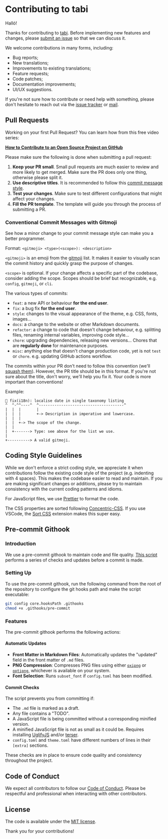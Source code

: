 # Contributing to tabi

Halló!

Thanks for contributing to [tabi](https://github.com/welpo/tabi). Before implementing new features and changes, please [submit an issue](https://github.com/welpo/tabi/issues/new) so that we can discuss it.

We welcome contributions in many forms, including:

- Bug reports;
- New translations;
- Improvements to existing translations;
- Feature requests;
- Code patches;
- Documentation improvements;
- UI/UX suggestions.

If you're not sure how to contribute or need help with something, please don't hesitate to reach out via the [issue tracker](https://github.com/welpo/tabi/issues) or [mail](mailto:tabi@osc.garden?subject=[GitHub]%20tabi).

## Pull Requests

Working on your first Pull Request? You can learn how from this free video series:

[**How to Contribute to an Open Source Project on GitHub**](https://egghead.io/courses/how-to-contribute-to-an-open-source-project-on-github)

Please make sure the following is done when submitting a pull request:

1. **Keep your PR small**. Small pull requests are much easier to review and more likely to get merged. Make sure the PR does only one thing, otherwise please split it.
2. **Use descriptive titles**. It is recommended to follow this [commit message style](#conventional-commit-messages).
3. **Test your changes**. Make sure to test different configurations that might affect your changes.
4. **Fill the PR template**. The template will guide you through the process of submitting a PR.

### Conventional Commit Messages with Gitmoji

See how a minor change to your commit message style can make you a better programmer.

Format: `<gitmoji> <type>(<scope>): <description>`

`<gitmoji>` is an emoji from the [gitmoji](https://gitmoji.dev/) list. It makes it easier to visually scan the commit history and quickly grasp the purpose of changes.

`<scope>` is optional. If your change affects a specific part of the codebase, consider adding the scope. Scopes should be brief but recognizable, e.g. `config`, `gitmoji`, or `cli`.

The various types of commits:

- `feat`: a new API or behaviour **for the end user**.
- `fix`: a bug fix **for the end user**.
- `style`: changes to the visual appearance of the theme, e.g. CSS, fonts, images…
- `docs`: a change to the website or other Markdown documents.
- `refactor`: a change to code that doesn't change behaviour, e.g. splitting files, renaming internal variables, improving code style…
- `chore`: upgrading dependencies, releasing new versions… Chores that are **regularly done** for maintenance purposes.
- `misc`: anything else that doesn't change production code, yet is not `test` or `chore`. e.g. updating GitHub actions workflow.

The commits within your PR don't need to follow this convention (we'll [squash them](https://docs.github.com/en/repositories/configuring-branches-and-merges-in-your-repository/configuring-pull-request-merges/configuring-commit-squashing-for-pull-requests)). However, the PR title should be in this format. If you're not sure about the title, don't worry, we'll help you fix it. Your code is more important than conventions!

Example:

```text
🐛 fix(i18n): localise date in single taxonomy listing
^  ^-^^----^  ^--------------------------------------^
|  |  |       |
|  |  |       +-> Description in imperative and lowercase.
|  |  |
|  |  +-> The scope of the change.
|  |
|  +-------> Type: see above for the list we use.
|
+----------> A valid gitmoji.
```

## Coding Style Guidelines

While we don't enforce a strict coding style, we appreciate it when contributions follow the existing code style of the project (e.g. indenting with 4 spaces). This makes the codebase easier to read and maintain. If you are making significant changes or additions, please try to maintain consistency with the current coding patterns and idioms.

For JavaScript files, we use [Prettier](https://prettier.io/) to format the code.

The CSS properties are sorted following [Concentric-CSS](https://github.com/brandon-rhodes/Concentric-CSS). If you use VSCode, the [Sort CSS](https://marketplace.visualstudio.com/items?itemName=piyushsarkar.sort-css-properties) extension makes this super easy.

## Pre-commit Githook

### Introduction

We use a pre-commit githook to maintain code and file quality. [This script](https://github.com/welpo/tabi/blob/main/.githooks/pre-commit) performs a series of checks and updates before a commit is made.

### Setting Up

To use the pre-commit githook, run the following command from the root of the repository to configure the git hooks path and make the script executable:

```bash
git config core.hooksPath .githooks
chmod +x .githooks/pre-commit
```

### Features

The pre-commit githook performs the following actions:

#### Automatic Updates

- **Front Matter in Markdown Files**: Automatically updates the "updated" field in the front matter of `.md` files.
- **PNG Compression**: Compresses PNG files using either [`oxipng`](https://github.com/shssoichiro/oxipng) or [`optipng`](https://optipng.sourceforge.net/), whichever is available on your system.
- **Font Selection**: Runs `subset_font` if `config.toml` has been modified.

#### Commit Checks

The script prevents you from committing if:

- The `.md` file is marked as a draft.
- Any file contains a "TODO".
- A JavaScript file is being committed without a corresponding minified version.
- A minified JavaScript file is not as small as it could be. Requires installing [UglifyJS](https://github.com/mishoo/UglifyJS) and/or [terser](https://github.com/terser/terser).
- `config.toml` and `theme.toml` have different numbers of lines in their `[extra]` sections.

These checks are in place to ensure code quality and consistency throughout the project.

## Code of Conduct

We expect all contributors to follow our [Code of Conduct](./CODE_OF_CONDUCT.md). Please be respectful and professional when interacting with other contributors.

## License

The code is available under the [MIT license](./LICENSE).

Thank you for your contributions!
